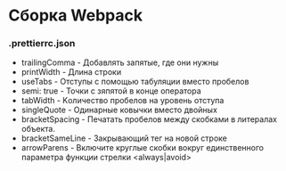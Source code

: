 # Сборка Webpack

### .prettierrc.json
* trailingComma - Добавлять запятые, где они нужны
* printWidth - Длина строки
* useTabs - Отступы с помощью табуляции вместо пробелов
* semi: true - Точки с зяпятой в конце оператора
* tabWidth - Kоличество пробелов на уровень отступа
* singleQuote - Одинарные ковычки вместо двойных
* bracketSpacing - Печатать пробелов между скобками в литералах объекта.
* bracketSameLine - Закрывающий тег на новой строке
* arrowParens - Включите круглые скобки вокруг единственного параметра функции стрелки <always|avoid>
